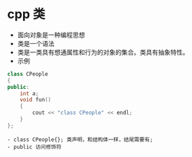 # cpp 类
- 面向对象是一种编程思想
- 类是一个语法
- 类是一类具有想通属性和行为的对象的集合。类具有抽象特性。
- 示例
```cpp
class CPeople
{
public:
	int a;
	void fun()
	{
		cout << "class CPeople" << endl;
	}
};
```
	- class CPeople{}; 类声明，和结构体一样，结尾需要有;
	- public 访问修饰符